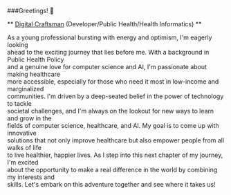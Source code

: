 ###Greetings! 👋

** [Digital Craftsman](file:///C:/Users/Miekw/Downloads/Python%203.11/Portfolio-1/index.html) (Developer/Public Health/Health Informatics) ** 


As a young professional bursting with energy and optimism, I'm eagerly looking<br/>
ahead to the exciting journey that lies before me. With a background in Public Health Policy<br/>
and a genuine love for computer science and AI, I'm passionate about making healthcare <br/>
more accessible, especially for those who need it most in low-income and marginalized <br/>
communities. I'm driven by a deep-seated belief in the power of technology to tackle <br/>
societal challenges, and I'm always on the lookout for new ways to learn and grow in the <br/>
fields of computer science, healthcare, and AI. My goal is to come up with innovative <br/>
solutions that not only improve healthcare but also empower people from all walks of life <br/>
to live healthier, happier lives. As I step into this next chapter of my journey, I'm excited <br/>
about the opportunity to make a real difference in the world by combining my interests and<br/>
skills. Let's embark on this adventure together and see where it takes us!<br/>


